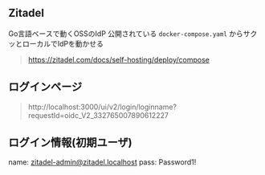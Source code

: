 ## Zitadel

Go言語ベースで動くOSSのIdP
公開されている `docker-compose.yaml` からサクッとローカルでIdPを動かせる

> https://zitadel.com/docs/self-hosting/deploy/compose

## ログインページ
> http://localhost:3000/ui/v2/login/loginname?requestId=oidc_V2_332765007890612227

## ログイン情報(初期ユーザ)
name: zitadel-admin@zitadel.localhost
pass: Password1!

